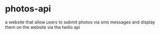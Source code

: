 # photos-api
 a website that allow users to submit photos via sms messages and display them on the website via the twilio api
